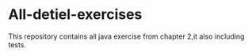 # All-detiel-exercises
This repository contains all java exercise from chapter 2,it also including tests.
